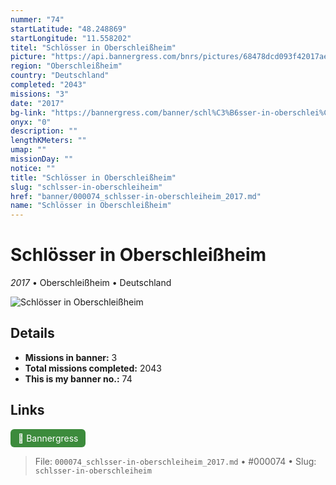 ```yaml
---
nummer: "74"
startLatitude: "48.248869"
startLongitude: "11.558202"
titel: "Schlösser in Oberschleißheim"
picture: "https://api.bannergress.com/bnrs/pictures/68478dcd093f42017ae41b3a7757c17b"
region: "Oberschleißheim"
country: "Deutschland"
completed: "2043"
missions: "3"
date: "2017"
bg-link: "https://bannergress.com/banner/schl%C3%B6sser-in-oberschlei%C3%9Fheim-429e"
onyx: "0"
description: ""
lengthKMeters: ""
umap: ""
missionDay: ""
notice: ""
title: "Schlösser in Oberschleißheim"
slug: "schlsser-in-oberschleiheim"
href: "banner/000074_schlsser-in-oberschleiheim_2017.md"
name: "Schlösser in Oberschleißheim"
---
```

# Schlösser in Oberschleißheim

*2017* • Oberschleißheim • Deutschland

![Schlösser in Oberschleißheim](https://api.bannergress.com/bnrs/pictures/68478dcd093f42017ae41b3a7757c17b)



## Details

- **Missions in banner:** 3
- **Total missions completed:** 2043
- **This is my banner no.:** 74





## Links
<a href="https://bannergress.com/banner/schl%C3%B6sser-in-oberschlei%C3%9Fheim-429e" target="_blank" style="display:inline-block;margin-right:8px;padding:6px 12px;background:#3c8b3c;color:#fff;text-decoration:none;border-radius:6px;">🔗 Bannergress</a>



> File: `000074_schlsser-in-oberschleiheim_2017.md` • #000074 • Slug: `schlsser-in-oberschleiheim`
